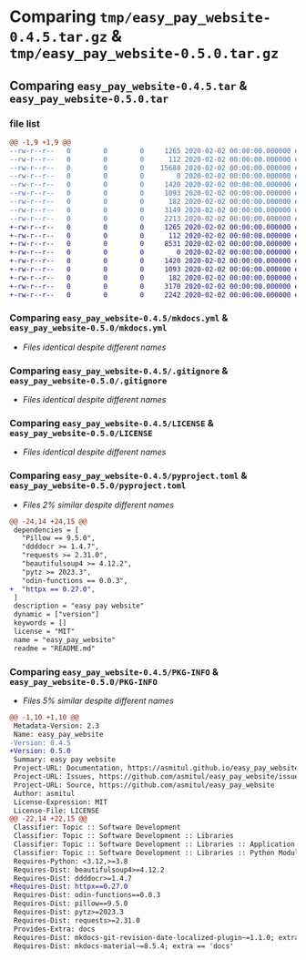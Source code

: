 # Comparing `tmp/easy_pay_website-0.4.5.tar.gz` & `tmp/easy_pay_website-0.5.0.tar.gz`

## Comparing `easy_pay_website-0.4.5.tar` & `easy_pay_website-0.5.0.tar`

### file list

```diff
@@ -1,9 +1,9 @@
--rw-r--r--   0        0        0     1265 2020-02-02 00:00:00.000000 easy_pay_website-0.4.5/mkdocs.yml
--rw-r--r--   0        0        0      112 2020-02-02 00:00:00.000000 easy_pay_website-0.4.5/src/easy_pay_website/__init__.py
--rw-r--r--   0        0        0    15688 2020-02-02 00:00:00.000000 easy_pay_website-0.4.5/src/easy_pay_website/core.py
--rw-r--r--   0        0        0        0 2020-02-02 00:00:00.000000 easy_pay_website-0.4.5/src/easy_pay_website/py.typed
--rw-r--r--   0        0        0     1420 2020-02-02 00:00:00.000000 easy_pay_website-0.4.5/.gitignore
--rw-r--r--   0        0        0     1093 2020-02-02 00:00:00.000000 easy_pay_website-0.4.5/LICENSE
--rw-r--r--   0        0        0      182 2020-02-02 00:00:00.000000 easy_pay_website-0.4.5/README.md
--rw-r--r--   0        0        0     3149 2020-02-02 00:00:00.000000 easy_pay_website-0.4.5/pyproject.toml
--rw-r--r--   0        0        0     2213 2020-02-02 00:00:00.000000 easy_pay_website-0.4.5/PKG-INFO
+-rw-r--r--   0        0        0     1265 2020-02-02 00:00:00.000000 easy_pay_website-0.5.0/mkdocs.yml
+-rw-r--r--   0        0        0      112 2020-02-02 00:00:00.000000 easy_pay_website-0.5.0/src/easy_pay_website/__init__.py
+-rw-r--r--   0        0        0     8531 2020-02-02 00:00:00.000000 easy_pay_website-0.5.0/src/easy_pay_website/core.py
+-rw-r--r--   0        0        0        0 2020-02-02 00:00:00.000000 easy_pay_website-0.5.0/src/easy_pay_website/py.typed
+-rw-r--r--   0        0        0     1420 2020-02-02 00:00:00.000000 easy_pay_website-0.5.0/.gitignore
+-rw-r--r--   0        0        0     1093 2020-02-02 00:00:00.000000 easy_pay_website-0.5.0/LICENSE
+-rw-r--r--   0        0        0      182 2020-02-02 00:00:00.000000 easy_pay_website-0.5.0/README.md
+-rw-r--r--   0        0        0     3170 2020-02-02 00:00:00.000000 easy_pay_website-0.5.0/pyproject.toml
+-rw-r--r--   0        0        0     2242 2020-02-02 00:00:00.000000 easy_pay_website-0.5.0/PKG-INFO
```

### Comparing `easy_pay_website-0.4.5/mkdocs.yml` & `easy_pay_website-0.5.0/mkdocs.yml`

 * *Files identical despite different names*

### Comparing `easy_pay_website-0.4.5/.gitignore` & `easy_pay_website-0.5.0/.gitignore`

 * *Files identical despite different names*

### Comparing `easy_pay_website-0.4.5/LICENSE` & `easy_pay_website-0.5.0/LICENSE`

 * *Files identical despite different names*

### Comparing `easy_pay_website-0.4.5/pyproject.toml` & `easy_pay_website-0.5.0/pyproject.toml`

 * *Files 2% similar despite different names*

```diff
@@ -24,14 +24,15 @@
 dependencies = [
   "Pillow == 9.5.0",
   "ddddocr >= 1.4.7",
   "requests >= 2.31.0",
   "beautifulsoup4 >= 4.12.2",
   "pytz >= 2023.3",
   "odin-functions == 0.0.3",
+  "httpx == 0.27.0",
 ]
 description = "easy pay website"
 dynamic = ["version"]
 keywords = []
 license = "MIT"
 name = "easy_pay_website"
 readme = "README.md"
```

### Comparing `easy_pay_website-0.4.5/PKG-INFO` & `easy_pay_website-0.5.0/PKG-INFO`

 * *Files 5% similar despite different names*

```diff
@@ -1,10 +1,10 @@
 Metadata-Version: 2.3
 Name: easy_pay_website
-Version: 0.4.5
+Version: 0.5.0
 Summary: easy pay website
 Project-URL: Documentation, https://asmitul.github.io/easy_pay_website
 Project-URL: Issues, https://github.com/asmitul/easy_pay_website/issues
 Project-URL: Source, https://github.com/asmitul/easy_pay_website
 Author: asmitul
 License-Expression: MIT
 License-File: LICENSE
@@ -22,14 +22,15 @@
 Classifier: Topic :: Software Development
 Classifier: Topic :: Software Development :: Libraries
 Classifier: Topic :: Software Development :: Libraries :: Application Frameworks
 Classifier: Topic :: Software Development :: Libraries :: Python Modules
 Requires-Python: <3.12,>=3.8
 Requires-Dist: beautifulsoup4>=4.12.2
 Requires-Dist: ddddocr>=1.4.7
+Requires-Dist: httpx==0.27.0
 Requires-Dist: odin-functions==0.0.3
 Requires-Dist: pillow==9.5.0
 Requires-Dist: pytz>=2023.3
 Requires-Dist: requests>=2.31.0
 Provides-Extra: docs
 Requires-Dist: mkdocs-git-revision-date-localized-plugin~=1.1.0; extra == 'docs'
 Requires-Dist: mkdocs-material~=8.5.4; extra == 'docs'
```

